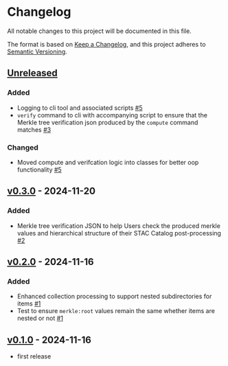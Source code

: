 # Changelog

All notable changes to this project will be documented in this file.

The format is based on [Keep a Changelog](https://keepachangelog.com/en/1.0.0/),
and this project adheres to [Semantic Versioning](https://semver.org/spec/v2.0.0.html).

## [Unreleased]

### Added

- Logging to cli tool and associated scripts [#5](https://github.com/stacchain/stac-merkle-tree-cli/pull/5)
- `verify` command to cli with accompanying script to ensure that the Merkle tree verification json produced by the `compute` command matches [#3](https://github.com/stacchain/stac-merkle-tree-cli/pull/3)

### Changed

- Moved compute and verifcation logic into classes for better oop functionality [#5](https://github.com/stacchain/stac-merkle-tree-cli/pull/5)

## [v0.3.0] - 2024-11-20

### Added

- Merkle tree verification JSON to help Users check the produced merkle values and hierarchical structure of their STAC Catalog post-processing [#2](https://github.com/stacchain/stac-merkle-tree-cli/pull/2)

## [v0.2.0] - 2024-11-16

### Added

- Enhanced collection processing to support nested subdirectories for items [#1](https://github.com/stacchain/stac-merkle-tree-cli/pull/1)
- Test to ensure `merkle:root` values remain the same whether items are nested or not [#1](https://github.com/stacchain/stac-merkle-tree-cli/pull/1)

## [v0.1.0] - 2024-11-16

- first release

[Unreleased]: https://github.com/stacchain/stac-merkle-tree-cli/tree/v0.3.0...main
[v0.3.0]: https://github.com/stacchain/stac-merkle-tree-cli/tree/v0.2.0...v0.3.0
[v0.2.0]: https://github.com/stacchain/stac-merkle-tree-cli/tree/v0.1.0...v0.2.0
[v0.1.0]: https://github.com/stacchain/stac-merkle-tree-cli/tree/v0.1.0
